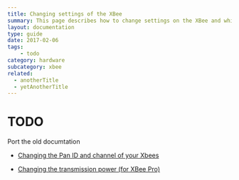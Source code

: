 ```yaml
---
title: Changing settings of the XBee
summary: This page describes how to change settings on the XBee and which settings you may want to change.
layout: documentation
type: guide
date: 2017-02-06
tags: 
    - todo
category: hardware
subcategory: xbee
related:
  - anotherTitle
  - yetAnotherTitle
---
```



# TODO

Port the old documtation

* [Changing the Pan ID and channel of your Xbees](https://docs.sensestage.eu/old/changing-the-pan-id-and-channel-of-the-xbee)

* [Changing the transmission power (for XBee Pro)](https://docs.sensestage.eu/old/changing-the-power-level-of-the-xbee-pro)
